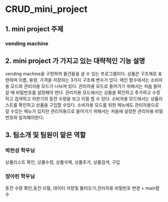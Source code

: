 # CRUD_mini_project
## 1. mini project 주제
### vending machine

## 2. mini project 가 가지고 있는 대략적인 기능 설명

vending machine을 구현하여 물건들을 살 수 있는 프로그램이다. 상품은 구조체로 표현하며 이름, 용량, 가격을 저장하는 3가지 구조체 변수가 있다. 메인 함수에서는 소비자용 모드와 관리자용 모드가 나눠져 있다. 관리자용 모드로 들어가기 위해서는 처음 들어갈 때 비밀번호를 설정해야 한다. 관리자용 모드에서는 상품을 확인하고 추가하고 수정하고 검색하고 자판기의 동전 수량을 보고 리필 할 수 있다. 소비자용 모드에서는 상품리스트를 확인하고 상품을 구입할 수있다. 소비자용 모드를 위한 메뉴에도 관리자용으로 갈 수있는 메뉴가 있지만 관리자용으로 들어가기 위해서는 처음에 설정한 관리자용 비밀번호와 일치해야한다.

## 3. 팀소개 및 팀원이 맡은 역할
### 박천성 학우님
상품리스트 확인, 상품수정, 상품삭제, 상품추가, 상품검색, 구입
### 장아린 학우님
동전 수량 확인,동전 리필, 데이터 저장및 불러오기,관리자용 비밀번호 변경 + main함수
